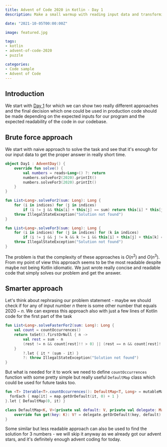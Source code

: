 ```yaml
---
title: Advent of Code 2020 in Kotlin - Day 1
description: Make a small warmup with reading input data and transforming it properly and consider different approaches to Day 1.

date: "2021-10-05T00:00:00Z"

image: featured.jpg

tags:
- kotlin
- advent-of-code-2020
- puzzle

categories:
- Code sample
- Advent of Code
---
```


## Introduction

We start with [Day 1](https://adventofcode.com/2020/day/1) for which we can show two really different approaches and the final decision which one could be used
in production code should be made depending on the expected inputs for our program and the expected readability of the code
in our codebase.

## Brute force approach

We start with naive approach to solve the task and see that it's enough for our input data to get the proper answer in really short time.

```kotlin
object Day1 : AdventDay() {
    override fun solve() {
        val numbers = reads<Long>() ?: return
        numbers.solveFor2(2020).printIt()
        numbers.solveFor3(2020).printIt()
    }
}

fun List<Long>.solveFor2(sum: Long): Long {
    for (i in indices) for (j in indices)
        if (i != j && this[i] + this[j] == sum) return this[i] * this[j]
    throw IllegalStateException("Solution not found")
}

fun List<Long>.solveFor3(sum: Long): Long {
    for (i in indices) for (j in indices) for (k in indices)
        if (i != j && j != k && k != i && this[i] + this[j] + this[k] == sum) return this[i] * this[j] * this[k]
    throw IllegalStateException("Solution not found")
}
```
The problem is that the complexity of these approaches is $O(n^2)$ and $O(n^3)$. From my point of view this approach seems
to be the most readable despite maybe not being Kotlin idiomatic. We just wrote really concise and readable code that simply
solves our problem and get the answer.

## Smarter approach

Let's think about rephrasing our problem statement - maybe we should check if for any of input number $n$ there is some
other number that equals $2020 - n$. We can express this approach also with just a few lines of Kotlin code for the first
part of the task

```kotlin
fun List<Long>.solveFasterFor2(sum: Long): Long {
    val count = countOccurrences()
    return toSet().firstOrNull { n ->
        val rest = sum - n
        (rest != n && count[rest]!! > 0) || (rest == n && count[rest]!! > 1)
    }
        ?.let { it * (sum - it) }
        ?: throw IllegalStateException("Solution not found")
}
```

But what is needed for it to work we need to define `countOccurrences` function  with some pretty simple but really useful `DefaultMap` class
which could be used for future tasks too.

```kotlin
fun <T> Iterable<T>.countOccurrences(): DefaultMap<T, Long> = mutableMapOf<T, Long>().also { map ->
  forEach { map[it] = map.getOrDefault(it, 0) + 1 }
}.let { DefaultMap(0, it) }

class DefaultMap<K, V>(private val default: V, private val delegate: Map<K, V>) : Map<K, V> by delegate {
    override fun get(key: K): V? = delegate.getOrDefault(key, default)
}
```

Some similar but less readable approach can also be used to find the solution for 3 numbers - we will skip it anyway as
we already got our advent stars, and it's definitely enough advent coding for today.
